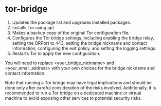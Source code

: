 # tor-bridge

1. Updates the package list and upgrades installed packages.
2. Installs Tor using apt.
3. Makes a backup copy of the original Tor configuration file.
4. Configures the Tor bridge settings, including enabling the bridge relay, setting the ORPort to 443, setting the bridge nickname and contact information, configuring the exit policy, and setting the logging settings.
5. Restarts Tor to apply the new configuration.

You will need to replace <your_bridge_nickname> and <your_email_address> with your own choices for the bridge nickname and contact information.

Note that running a Tor bridge may have legal implications and should be done only after careful consideration of the risks involved. Additionally, it is recommended to run a Tor bridge on a dedicated machine or virtual machine to avoid exposing other services to potential security risks.
